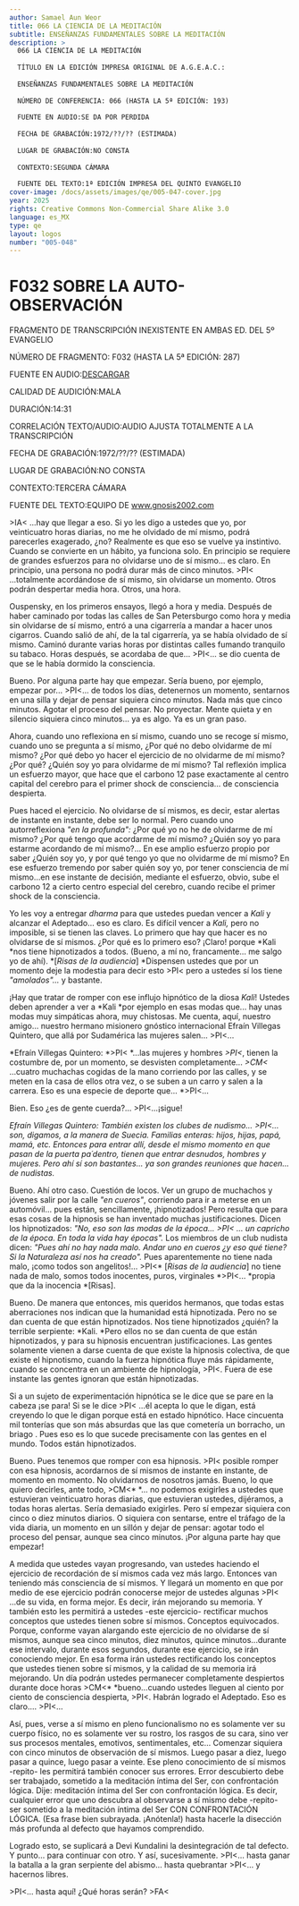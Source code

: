 ```yaml
---
author: Samael Aun Weor
title: 066 LA CIENCIA DE LA MEDITACIÓN
subtitle: ENSEÑANZAS FUNDAMENTALES SOBRE LA MEDITACIÓN
description: >
  066 LA CIENCIA DE LA MEDITACIÓN
  
  TÍTULO EN LA EDICIÓN IMPRESA ORIGINAL DE A.G.E.A.C.:
  
  ENSEÑANZAS FUNDAMENTALES SOBRE LA MEDITACIÓN
  
  NÚMERO DE CONFERENCIA: 066 (HASTA LA 5ª EDICIÓN: 193)
  
  FUENTE EN AUDIO:SE DA POR PERDIDA
  
  FECHA DE GRABACIÓN:1972/??/?? (ESTIMADA)
  
  LUGAR DE GRABACIÓN:NO CONSTA
  
  CONTEXTO:SEGUNDA CÁMARA
  
  FUENTE DEL TEXTO:1ª EDICIÓN IMPRESA DEL QUINTO EVANGELIO
cover-image: /docs/assets/images/qe/005-047-cover.jpg
year: 2025
rights: Creative Commons Non-Commercial Share Alike 3.0
language: es_MX
type: qe
layout: logos
number: "005-048"
---
```

# F032 SOBRE LA AUTO-OBSERVACIÓN

FRAGMENTO DE TRANSCRIPCIÓN INEXISTENTE EN AMBAS ED. DEL 5º EVANGELIO

NÚMERO DE FRAGMENTO: F032 (HASTA LA 5ª EDICIÓN: 287)

FUENTE EN AUDIO:[DESCARGAR](http://www.gnosis2002.com/audiosQE/F032=SOBRE-LA-AUTO-OBSERVACION.zip)

CALIDAD DE AUDICIÓN:MALA

DURACIÓN:14:31

CORRELACIÓN TEXTO/AUDIO:AUDIO AJUSTA TOTALMENTE A LA TRANSCRIPCIÓN

FECHA DE GRABACIÓN:1972/??/?? (ESTIMADA)

LUGAR DE GRABACIÓN:NO CONSTA

CONTEXTO:TERCERA CÁMARA

FUENTE DEL TEXTO:EQUIPO DE www.gnosis2002.com

\>IA< ...hay que llegar a eso. Si yo les digo a ustedes que yo, por veinticuatro horas diarias, no me he olvidado de mí mismo, podrá parecerles exagerado, ¿no? Realmente es que eso se vuelve ya instintivo. Cuando se convierte en un hábito, ya funciona solo. En principio se requiere de grandes esfuerzos para no olvidarse uno de sí mismo... es claro. En principio, una persona no podrá durar más de cinco minutos. \>PI< ...totalmente acordándose de sí mismo, sin olvidarse un momento. Otros podrán despertar media hora. Otros, una hora.

Ouspensky, en los primeros ensayos, llegó a hora y media. Después de haber caminado por todas las calles de San Petersburgo como hora y media sin olvidarse de sí mismo, entró a una cigarrería a mandar a hacer unos cigarros. Cuando salió de ahí, de la tal cigarrería, ya se había olvidado de sí mismo. Caminó durante varias horas por distintas calles fumando tranquilo su tabaco. Horas después, se acordaba de que... \>PI<... se dio cuenta de que se le había dormido la consciencia.

Bueno. Por alguna parte hay que empezar. Sería bueno, por ejemplo, empezar por... \>PI<... de todos los días, detenernos un momento, sentarnos en una silla y dejar de pensar siquiera cinco minutos. Nada más que cinco minutos. Agotar el proceso del pensar. No proyectar. Mente quieta y en silencio siquiera cinco minutos... ya es algo. Ya es un gran paso.

Ahora, cuando uno reflexiona en sí mismo, cuando uno se recoge sí mismo, cuando uno se pregunta a sí mismo, ¿Por qué no debo olvidarme de mí mismo? ¿Por qué debo yo hacer el ejercicio de no olvidarme de mí mismo? ¿Por qué? ¿Quién soy yo para olvidarme de mí mismo? Tal reflexión implica un esfuerzo mayor, que hace que el carbono 12 pase exactamente al centro capital del cerebro para el primer shock de consciencia... de consciencia despierta.

Pues haced el ejercicio. No olvidarse de sí mismos, es decir, estar alertas de instante en instante, debe ser lo normal. Pero cuando uno autorreflexiona *"en la profunda":* ¿Por qué yo no he de olvidarme de mí mismo? ¿Por qué tengo que acordarme de mí mismo? ¿Quién soy yo para estarme acordando de mí mismo?... En ese amplio esfuerzo propio por saber ¿Quién soy yo, y por qué tengo yo que no olvidarme de mí mismo? En ese esfuerzo tremendo por saber quién soy yo, por tener consciencia de mí mismo...en ese instante de decisión, mediante el esfuerzo, obvio, sube el carbono 12 a cierto centro especial del cerebro, cuando recibe el primer shock de la consciencia.

Yo les voy a entregar *dharma* para que ustedes puedan vencer a *Kali* y alcanzar el Adeptado... eso es claro. Es difícil vencer a *Kali,* pero no imposible, si se tienen las claves. Lo primero que hay que hacer es no olvidarse de sí mismos. ¿Por qué es lo primero eso? ¡Claro! porque *Kali *nos tiene hipnotizados a todos. (Bueno, a mí no, francamente... me salgo yo de ahí). *[*Risas de la audiencia*] *Dispensen ustedes que por un momento deje la modestia para decir esto \>PI< pero a ustedes sí los tiene *"amolados"...* y bastante.

¡Hay que tratar de romper con ese influjo hipnótico de la diosa *Kali*! Ustedes deben aprender a ver a *Kali *por ejemplo en esas modas que... hay unas modas muy simpáticas ahora, muy chistosas. Me cuenta, aquí, nuestro amigo... nuestro hermano misionero gnóstico internacional Efraín Villegas Quintero, que allá por Sudamérica las mujeres salen... \>PI<...

*Efraín Villegas Quintero: *\>PI< *...las mujeres y hombres *\>PI<*, tienen la costumbre de, por un momento, se desvisten completamente... *\>CM<* ...cuatro muchachas cogidas de la mano corriendo por las calles, y se meten en la casa de ellos otra vez, o se suben a un carro y salen a la carrera. Eso es una especie de deporte que... *\>PI<...

Bien. Eso ¿es de gente cuerda?... \>PI<...¡sigue!

*Efraín Villegas Quintero: También existen los clubes de nudismo... *\>PI<...* son, digamos, a la manera de Suecia. Familias enteras: hijos, hijas, papá, mamá, etc. Entonces para entrar allí, desde el mismo momento en que pasan de la puerta pa´dentro, tienen que entrar desnudos, hombres y mujeres. Pero ahí sí son bastantes... ya son grandes reuniones que hacen... de nudistas.*

Bueno. Ahí otro caso. Cuestión de locos. Ver un grupo de muchachos y jóvenes salir por la calle *"en cueros"*, corriendo para ir a meterse en un automóvil... pues están, sencillamente, ¡hipnotizados! Pero resulta que para esas cosas de la hipnosis se han inventado muchas justificaciones. Dicen los hipnotizados: *"No, eso son las modas de la época... *\>PI< ...* un capricho de la época. En toda la vida hay épocas".* Los miembros de un club nudista dicen: *"Pues ahí no hay nada malo. Andar uno en cueros ¿y eso qué tiene? Si la Naturaleza así nos ha creado".* Pues aparentemente no tiene nada malo, ¡como todos son angelitos!... \>PI<* [*Risas de la audiencia*] no tiene nada de malo, somos todos inocentes, puros, virginales *\>PI<... *propia que da la inocencia *[Risas].

Bueno. De manera que entonces, mis queridos hermanos, que todas estas aberraciones nos indican que la humanidad está hipnotizada. Pero no se dan cuenta de que están hipnotizados. Nos tiene hipnotizados ¿quién? la terrible serpiente: *Kali. *Pero ellos no se dan cuenta de que están hipnotizados, y para su hipnosis encuentran justificaciones. Las gentes solamente vienen a darse cuenta de que existe la hipnosis colectiva, de que existe el hipnotismo, cuando la fuerza hipnótica fluye más rápidamente, cuando se concentra en un ambiente de hipnología, \>PI<. Fuera de ese instante las gentes ignoran que están hipnotizadas.

Si a un sujeto de experimentación hipnótica se le dice que se pare en la cabeza ¡se para! Si se le dice \>PI< ...él acepta lo que le digan, está creyendo lo que le digan porque está en estado hipnótico. Hace cincuenta mil tonterías que son más absurdas que las que cometería un borracho, un briago . Pues eso es lo que sucede precisamente con las gentes en el mundo. Todos están hipnotizados.

Bueno. Pues tenemos que romper con esa hipnosis. \>PI< posible romper con esa hipnosis, acordarnos de sí mismos de instante en instante, de momento en momento. No olvidarnos de nosotros jamás. Bueno, lo que quiero decirles, ante todo, \>CM<* *... no podemos exigirles a ustedes que estuvieran veinticuatro horas diarias, que estuvieran ustedes, dijéramos, a todas horas alertas. Sería demasiado exigirles. Pero sí empezar siquiera con cinco o diez minutos diarios. O siquiera con sentarse, entre el tráfago de la vida diaria, un momento en un sillón y dejar de pensar: agotar todo el proceso del pensar, aunque sea cinco minutos. ¡Por alguna parte hay que empezar!

A medida que ustedes vayan progresando, van ustedes haciendo el ejercicio de recordación de sí mismos cada vez más largo. Entonces van teniendo más consciencia de sí mismos. Y llegará un momento en que por medio de ese ejercicio podrán conocerse mejor de ustedes algunas \>PI< ...de su vida, en forma mejor. Es decir, irán mejorando su memoria. Y también esto les permitirá a ustedes -este ejercicio- rectificar muchos conceptos que ustedes tienen sobre sí mismos. Conceptos equivocados. Porque, conforme vayan alargando este ejercicio de no olvidarse de sí mismos, aunque sea cinco minutos, diez minutos, quince minutos...durante ese intervalo, durante esos segundos, durante ese ejercicio, se irán conociendo mejor. En esa forma irán ustedes rectificando los conceptos que ustedes tienen sobre sí mismos, y la calidad de su memoria irá mejorando. Un día podrán ustedes permanecer completamente despiertos durante doce horas \>CM<* *bueno...cuando ustedes lleguen al ciento por ciento de consciencia despierta, \>PI<. Habrán logrado el Adeptado. Eso es claro.... \>PI<...

Así, pues, verse a sí mismo en pleno funcionalismo no es solamente ver su cuerpo físico, no es solamente ver su rostro, los rasgos de su cara, sino ver sus procesos mentales, emotivos, sentimentales, etc... Comenzar siquiera con cinco minutos de observación de sí mismos. Luego pasar a diez, luego pasar a quince, luego pasar a veinte. Ese pleno conocimiento de sí mismos -repito- les permitirá también conocer sus errores. Error descubierto debe ser trabajado, sometido a la meditación íntima del Ser, con confrontación lógica. Dije: meditación íntima del Ser con confrontación lógica. Es decir, cualquier error que uno descubra al observarse a sí mismo debe -repito- ser sometido a la meditación íntima del Ser CON CONFRONTACIÓN LÓGICA. (Esa frase bien subrayada. ¡Anótenla!) hasta hacerle la disección más profunda al defecto que hayamos comprendido.

Logrado esto, se suplicará a Devi Kundalini la desintegración de tal defecto. Y punto... para continuar con otro. Y así, sucesivamente. \>PI<... hasta ganar la batalla a la gran serpiente del abismo... hasta quebrantar \>PI<... y hacernos libres.

\>PI<... hasta aquí! ¿Qué horas serán? \>FA<

